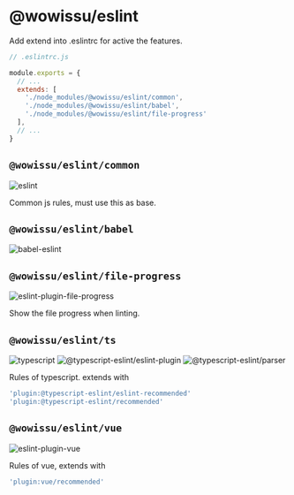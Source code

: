 # @wowissu/eslint

Add extend into .eslintrc for active the features.

```javascript
// .eslintrc.js

module.exports = {
  // ...
  extends: [
    './node_modules/@wowissu/eslint/common',
    './node_modules/@wowissu/eslint/babel',
    './node_modules/@wowissu/eslint/file-progress'
  ],
  // ...
}
```

## `@wowissu/eslint/common`

![eslint](https://img.shields.io/github/package-json/dependency-version/wowissu/dev/eslint?filename=eslint%2Fpackage.json)

Common js rules, must use this as base.

## `@wowissu/eslint/babel`

![babel-eslint](https://img.shields.io/github/package-json/dependency-version/wowissu/dev/babel-eslint?filename=eslint%2Fpackage.json)

## `@wowissu/eslint/file-progress`

![eslint-plugin-file-progress](https://img.shields.io/github/package-json/dependency-version/wowissu/dev/eslint-plugin-file-progress?filename=eslint%2Fpackage.json)

Show the file progress when linting.

## `@wowissu/eslint/ts`

![typescript](https://img.shields.io/github/package-json/dependency-version/wowissu/dev/typescript?filename=eslint%2Fpackage.json)
![@typescript-eslint/eslint-plugin](https://img.shields.io/github/package-json/dependency-version/wowissu/dev/@typescript-eslint/eslint-plugin?filename=eslint%2Fpackage.json)
![@typescript-eslint/parser](https://img.shields.io/github/package-json/dependency-version/wowissu/dev/@typescript-eslint/parser?filename=eslint%2Fpackage.json)


Rules of typescript. extends with

```javascript
'plugin:@typescript-eslint/eslint-recommended'
'plugin:@typescript-eslint/recommended'
```

## `@wowissu/eslint/vue`

![eslint-plugin-vue](https://img.shields.io/github/package-json/dependency-version/wowissu/dev/eslint-plugin-vue?filename=eslint%2Fpackage.json)

Rules of vue, extends with

```javascript
'plugin:vue/recommended'
```
